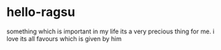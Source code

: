 # hello-ragsu
something which is important in my life
its a very precious thing for me.
i love its all favours which is given by him
